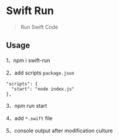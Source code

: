 # Swift Run

> Run Swift Code

## Usage

1、npm i swift-run

2、add scripts `package.json`

```
"scripts": {
  "start": "node index.js"
},
```

3、npm run start

4、add `*.swift` file

5、console output after modification culture
